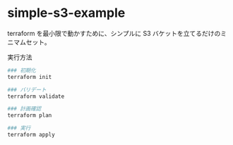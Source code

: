 # simple-s3-example

terraform を最小限で動かすために、シンプルに S3 バケットを立てるだけのミニマムセット。

実行方法

```sh
### 初期化
terraform init

### バリデート
terraform validate

### 計画確認
terraform plan

### 実行
terraform apply
```
